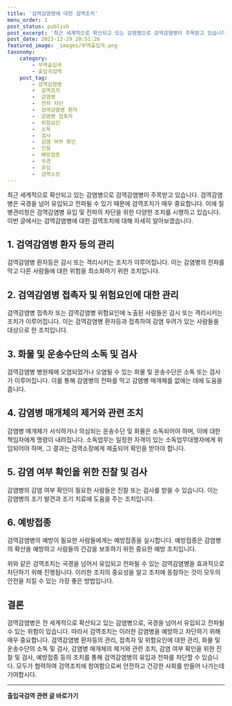 ```yaml
---
title: '검역감염병에 대한 검역조치'
menu_order: 1
post_status: publish
post_excerpt: '최근 세계적으로 확산되고 있는 감염병으로 검역감염병이 주목받고 있습니다. 검역감염병은 국경을 넘어 유입되고 전파될 수 있기 때문에 검역조치가 매우 중요합니다. 이에 질병관리청은 검역감염병 유입 및 전파의 차단을 위한 다양한 조치를 시행하고 있습니다. 이번 글에서는 검역감염병에 대한 검역조치에 대해 자세히 알아보겠습니다.'
post_date: 2023-12-29 20:51:26
featured_image: _images/무역출입국.png
taxonomy:
    category:
        - 무역출입국
        - 출입국검역
    post_tag:
        - 검역감염병
        -  검역조치
        -  감염병
        -  전파 차단
        -  검역감염병 환자
        -  감염병 접촉자
        -  위험요인
        -  소독
        -  검사
        -  감염 여부 확인
        -  진찰
        -  예방접종
        -  국경
        -  유입
        -  검역소장
---
```



최근 세계적으로 확산되고 있는 감염병으로 검역감염병이 주목받고 있습니다. 검역감염병은 국경을 넘어 유입되고 전파될 수 있기 때문에 검역조치가 매우 중요합니다. 이에 질병관리청은 검역감염병 유입 및 전파의 차단을 위한 다양한 조치를 시행하고 있습니다. 이번 글에서는 검역감염병에 대한 검역조치에 대해 자세히 알아보겠습니다. 

## 1. 검역감염병 환자 등의 관리

검역감염병 환자등은 감시 또는 격리시키는 조치가 이루어집니다. 이는 감염병의 전파를 막고 다른 사람들에 대한 위험을 최소화하기 위한 조치입니다.

## 2. 검역감염병 접촉자 및 위험요인에 대한 관리

검역감염병 접촉자 또는 검역감염병 위험요인에 노출된 사람들은 감시 또는 격리시키는 조치가 이루어집니다. 이는 검역감염병 환자등과 접촉하여 감염 우려가 있는 사람들을 대상으로 한 조치입니다.

## 3. 화물 및 운송수단의 소독 및 검사

검역감염병 병원체에 오염되었거나 오염될 수 있는 화물 및 운송수단은 소독 또는 검사가 이루어집니다. 이를 통해 감염병의 전파를 막고 감염병 매개체를 없애는 데에 도움을 줍니다.

## 4. 감염병 매개체의 제거와 관련 조치

감염병 매개체가 서식하거나 의심되는 운송수단 및 화물은 소독되어야 하며, 이에 대한 책임자에게 명령이 내려집니다. 소독업무는 일정한 자격이 있는 소독업무대행자에게 위임되어야 하며, 그 결과는 검역소장에게 제출되어 확인을 받아야 합니다.

## 5. 감염 여부 확인을 위한 진찰 및 검사

감염병의 감염 여부 확인이 필요한 사람들은 진찰 또는 검사를 받을 수 있습니다. 이는 감염병의 조기 발견과 조기 치료에 도움을 주는 조치입니다.

## 6. 예방접종

검역감염병의 예방이 필요한 사람들에게는 예방접종을 실시합니다. 예방접종은 감염병의 확산을 예방하고 사람들의 건강을 보호하기 위한 중요한 예방 조치입니다.

위와 같은 검역조치는 국경을 넘어서 유입되고 전파될 수 있는 검역감염병을 효과적으로 차단하기 위해 진행됩니다. 이러한 조치의 중요성을 알고 조치에 동참하는 것이 모두의 안전을 지킬 수 있는 가장 좋은 방법입니다.

## 결론

검역감염병은 전 세계적으로 확산되고 있는 감염병으로, 국경을 넘어서 유입되고 전파될 수 있는 위험이 있습니다. 따라서 검역조치는 이러한 감염병을 예방하고 차단하기 위해 매우 중요합니다. 검역감염병 환자등의 관리, 접촉자 및 위험요인에 대한 관리, 화물 및 운송수단의 소독 및 검사, 감염병 매개체의 제거와 관련 조치, 감염 여부 확인을 위한 진찰 및 검사, 예방접종 등의 조치를 통해 검역감염병의 유입과 전파를 차단할 수 있습니다. 모두가 협력하여 검역조치에 참여함으로써 안전하고 건강한 사회를 만들어 나가는데 기여합시다.
<!-- wp:separator -->
<hr class="wp-block-separator has-alpha-channel-opacity"/>
<!-- /wp:separator -->

<!-- wp:group {"backgroundColor":"base","layout":{"type":"constrained"}} -->
<div class="wp-block-group has-base-background-color has-background"><!-- wp:paragraph {"align":"center","fontSize":"medium"} -->
<p class="has-text-align-center has-large-font-size"><strong>출입국검역 관련 글 바로가기</strong></p>
<!-- /wp:paragraph -->


<!-- wp:latest-posts
{"categories":[{"id":14934,"count":19,"description":"","link":"https://uknowlaw.com/category/%ec%b6%9c%ec%9e%85%ea%b5%ad%ea%b2%80%ec%97%ad/","name":"출입국검역","slug":"출입국검역","taxonomy":"category","parent":0,"meta":[],"_links":{"self":[{"href":"https://uknowlaw.com/wp-json/wp/v2/categories/14934"}],"collection":[{"href":"https://uknowlaw.com/wp-json/wp/v2/categories"}],"about":[{"href":"https://uknowlaw.com/wp-json/wp/v2/taxonomies/category"}],"wp:post_type":[{"href":"https://uknowlaw.com/wp-json/wp/v2/posts?categories=14934"}],"curies":[{"name":"wp","href":"https://api.w.org/{rel}","templated":true}]}}],"postsToShow":100,"excerptLength":28,"postLayout":"grid","columns":2,"featuredImageAlign":"left","featuredImageSizeSlug":"large","fontSize":"small"} /--></div>
<!-- /wp:group -->